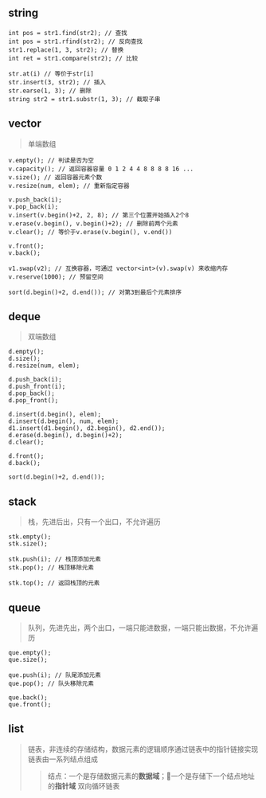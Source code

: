

## string
```
int pos = str1.find(str2); // 查找
int pos = str1.rfind(str2); // 反向查找
str1.replace(1, 3, str2); // 替换
int ret = str1.compare(str2); // 比较

str.at(i) // 等价于str[i]
str.insert(3, str2); // 插入
str.earse(1, 3); // 删除
string str2 = str1.substr(1, 3); // 截取子串
```

## vector
> 单端数组
```
v.empty(); // 判读是否为空
v.capacity(); // 返回容器容量 0 1 2 4 4 8 8 8 8 16 ...
v.size(); // 返回容器元素个数
v.resize(num, elem); // 重新指定容器

v.push_back(i);
v.pop_back(i);
v.insert(v.begin()+2, 2, 8); // 第三个位置开始插入2个8
v.erase(v.begin(), v.begin()+2); // 删除前两个元素
v.clear(); // 等价于v.erase(v.begin(), v.end())

v.front();
v.back();

v1.swap(v2); // 互换容器，可通过 vector<int>(v).swap(v) 来收缩内存
v.reserve(1000); // 预留空间

sort(d.begin()+2, d.end()); // 对第3到最后个元素排序
```

## deque
> 双端数组
```
d.empty();
d.size();
d.resize(num, elem);

d.push_back(i);
d.push_front(i);
d.pop_back();
d.pop_front();

d.insert(d.begin(), elem);
d.insert(d.begin(), num, elem);
d1.insert(d1.begin(), d2.begin(), d2.end());
d.erase(d.begin(), d.begin()+2);
d.clear();

d.front();
d.back();

sort(d.begin()+2, d.end());
```

## stack
> 栈，先进后出，只有一个出口，不允许遍历
```
stk.empty();
stk.size();

stk.push(i); // 栈顶添加元素
stk.pop(); // 栈顶移除元素

stk.top(); // 返回栈顶的元素
```

## queue
> 队列，先进先出，两个出口，一端只能进数据，一端只能出数据，不允许遍历
```
que.empty();
que.size();

que.push(i); // 队尾添加元素
que.pop(); // 队头移除元素

que.back();
que.front();
```

## list
> 链表，非连续的存储结构，数据元素的逻辑顺序通过链表中的指针链接实现
> 链表由一系列结点组成
>> 结点：一个是存储数据元素的**数据域**；一个是存储下一个结点地址的**指针域**
> 双向循环链表
```

```